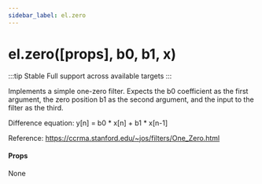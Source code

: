 ```yaml
---
sidebar_label: el.zero
---
```


# el.zero([props], b0, b1, x)

:::tip Stable
Full support across available targets
:::

Implements a simple one-zero filter. Expects the b0 coefficient as the first
argument, the zero position b1 as the second argument, and the input to the filter as the third.

Difference equation: y[n] = b0 * x[n] + b1 * x[n-1]

Reference: https://ccrma.stanford.edu/~jos/filters/One_Zero.html

#### Props

None

